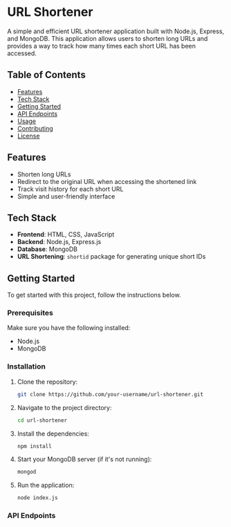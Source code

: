 # URL Shortener

A simple and efficient URL shortener application built with Node.js, Express, and MongoDB. This application allows users to shorten long URLs and provides a way to track how many times each short URL has been accessed.

## Table of Contents

- [Features](#features)
- [Tech Stack](#tech-stack)
- [Getting Started](#getting-started)
- [API Endpoints](#api-endpoints)
- [Usage](#usage)
- [Contributing](#contributing)
- [License](#license)

## Features

- Shorten long URLs
- Redirect to the original URL when accessing the shortened link
- Track visit history for each short URL
- Simple and user-friendly interface

## Tech Stack

- **Frontend**: HTML, CSS, JavaScript
- **Backend**: Node.js, Express.js
- **Database**: MongoDB
- **URL Shortening**: `shortid` package for generating unique short IDs

## Getting Started

To get started with this project, follow the instructions below.

### Prerequisites

Make sure you have the following installed:

- Node.js
- MongoDB

### Installation

1. Clone the repository:

   ```bash
   git clone https://github.com/your-username/url-shortener.git
2. Navigate to the project directory:
   ```bash
   cd url-shortener
3. Install the dependencies:
   ```bash
   npm install
4. Start your MongoDB server (if it's not running):
   ```bash
   mongod
5. Run the application:
   ```bash
   node index.js

### API Endpoints


